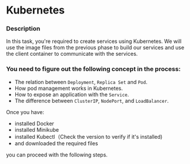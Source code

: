 # Kubernetes

### Description
In this task, you're required to create services using Kubernetes. We will use the image files from the previous phase to build our services and use the client container to communicate with the services.


### You need to figure out the following concept in the process:
- The relation between `Deployment`, `Replica Set` and `Pod`.
- How pod management works in Kubernetes.
- How to expose an application with the `Service`.
- The difference between `ClusterIP`, `NodePort`, and `LoadBalancer`.

Once you have:
- installed Docker
- installed Minikube
- installed Kubectl（Check the version to verify if it's installed)
- and downloaded the required files

you can proceed with the following steps.
